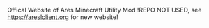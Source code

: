 Offical Website of Ares Minecraft Utility Mod
!REPO NOT USED, see https://areslclient.org for new website!